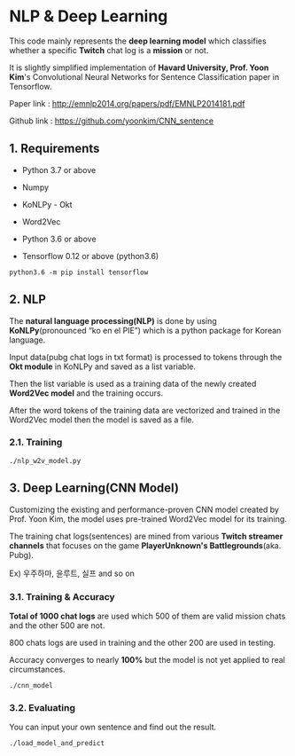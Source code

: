 # NLP & Deep Learning

This code mainly represents the **deep learning model** which classifies whether a specific **Twitch** chat log is a **mission** or not.

It is slightly simplified implementation of **Havard University, Prof. Yoon Kim**'s Convolutional Neural Networks for Sentence Classification paper in Tensorflow.

Paper link : http://emnlp2014.org/papers/pdf/EMNLP2014181.pdf

Github link : https://github.com/yoonkim/CNN_sentence

## 1. Requirements
* Python 3.7 or above
* Numpy
* KoNLPy - Okt
* Word2Vec

* Python 3.6 or above
* Tensorflow 0.12 or above (python3.6)
```
python3.6 -m pip install tensorflow
```

## 2. NLP
The **natural language processing(NLP)** is done by using **KoNLPy**(pronounced “ko en el PIE”) which is a python package for Korean language.

Input data(pubg chat logs in txt format) is processed to tokens through the **Okt module** in KoNLPy and saved as a list variable.

Then the list variable is used as a training data of the newly created **Word2Vec model** and the training occurs.

After the word tokens of the training data are vectorized and trained in the Word2Vec model then the model is saved as a file.

### 2.1. Training
```
./nlp_w2v_model.py
```

## 3. Deep Learning(CNN Model)
Customizing the existing and performance-proven CNN model created by Prof. Yoon Kim, the model uses pre-trained Word2Vec model for its training.

The training chat logs(sentences) are mined from various **Twitch streamer channels** that focuses on the game **PlayerUnknown's Battlegrounds**(aka. Pubg).

Ex) 우주하마, 윤루트, 실프 and so on

### 3.1. Training & Accuracy

**Total of 1000 chat logs** are used which 500 of them are valid mission chats and the other 500 are not.

800 chats logs are used in training and the other 200 are used in testing.

Accuracy converges to nearly **100%** but the model is not yet applied to real circumstances.

```
./cnn_model
```

### 3.2. Evaluating

You can input your own sentence and find out the result.

```
./load_model_and_predict
```

